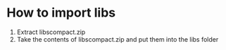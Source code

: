 # How to import libs
1. Extract libscompact.zip
2. Take the contents of libscompact.zip and put them into the libs folder
